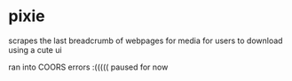 # pixie
scrapes the last breadcrumb of webpages for media for users to download using a cute ui 

ran into COORS errors :((((( paused for now
